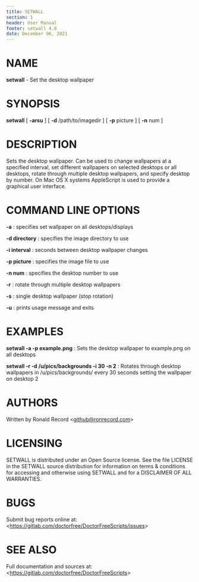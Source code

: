 ```yaml
---
title: SETWALL
section: 1
header: User Manual
footer: setwall 4.0
date: December 06, 2021
---
```

# NAME
**setwall** - Set the desktop wallpaper

# SYNOPSIS
**setwall** [ **-arsu** ] [ **-d** /path/to/imagedir ] [ **-p** picture ] [ **-n** num ]

# DESCRIPTION
Sets the desktop wallpaper. Can be used to change wallpapers at a specified interval, set different wallpapers on selected desktops or all desktops, rotate through multiple desktop wallpapers, and specify desktop by number. On Mac OS X systems AppleScript is used to provide a graphical user interface.

# COMMAND LINE OPTIONS
**-a**
: specifies set wallpaper on all desktops/displays

**-d directory**
: specifies the image directory to use

**-i interval**
: seconds between desktop wallpaper changes

**-p picture**
: specifies the image file to use

**-n num**
: specifies the desktop number to use

**-r**
: rotate through multiple desktop wallpapers

**-s**
: single desktop wallpaper (stop rotation)

**-u**
: prints usage message and exits

# EXAMPLES
**setwall -a -p example.png**
: Sets the desktop wallpaper to example.png on all desktops

**setwall -r -d /u/pics/backgrounds -i 30 -n 2**
: Rotates through desktop wallpapers in /u/pics/backgrounds/ every 30 seconds setting the wallpaper on desktop 2

# AUTHORS
Written by Ronald Record &lt;github@ronrecord.com&gt;

# LICENSING
SETWALL is distributed under an Open Source license.
See the file LICENSE in the SETWALL source distribution
for information on terms &amp; conditions for accessing and
otherwise using SETWALL and for a DISCLAIMER OF ALL WARRANTIES.

# BUGS
Submit bug reports online at: &lt;https://gitlab.com/doctorfree/DoctorFreeScripts/issues&gt;

# SEE ALSO
Full documentation and sources at: &lt;https://gitlab.com/doctorfree/DoctorFreeScripts&gt;

